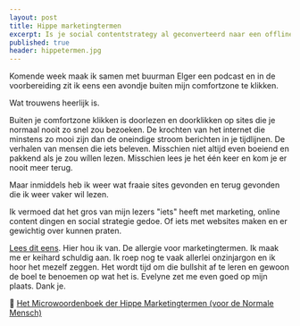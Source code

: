 ```yaml
---
layout: post
title: Hippe marketingtermen
excerpt: Is je social contentstrategy al geconverteerd naar een offline branded experience? 
published: true
header: hippetermen.jpg
---
```


Komende week maak ik samen met buurman Elger een podcast en in de voorbereiding zit ik eens een avondje buiten mijn comfortzone te klikken.

Wat trouwens heerlijk is.

Buiten je comfortzone klikken is doorlezen en doorklikken op sites die je normaal nooit zo snel zou bezoeken. De krochten van het internet die minstens zo mooi zijn dan de oneindige stroom berichten in je tijdlijnen. De verhalen van mensen die iets beleven. Misschien niet altijd even boeiend en pakkend als je zou wíllen lezen. Misschien lees je het één keer en kom je er nooit meer terug.

Maar inmiddels heb ik weer wat fraaie sites gevonden en terug gevonden die ik weer vaker wil lezen. 

Ik vermoed dat het gros van mijn lezers "iets" heeft met marketing, online content dingen en social strategie gedoe. Of iets met websites maken en er gewichtig over kunnen praten. 

[Lees dit eens][1]. Hier hou ik van. De allergie voor marketingtermen. Ik maak me er keihard schuldig aan. Ik roep nog te vaak allerlei onzinjargon en ik hoor het mezelf zeggen. Het wordt tijd om die bullshit af te leren en gewoon de boel te benoemen op wat het is. Evelyne zet me even goed op mijn plaats. Dank je.

📖 [Het Microwoordenboek der Hippe Marketingtermen (voor de Normale Mensch)][2]

[1]:	https://www.starfishcopy.nl/microwoordenboek-hippe-marketingtermen/
[2]:	https://www.starfishcopy.nl/microwoordenboek-hippe-marketingtermen/